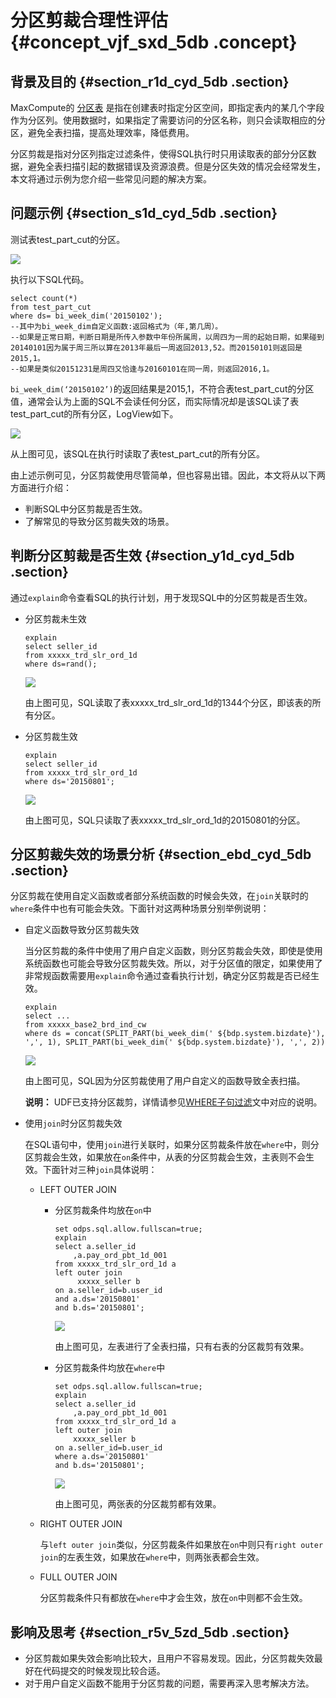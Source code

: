 # 分区剪裁合理性评估 {#concept_vjf_sxd_5db .concept}

## 背景及目的 {#section_r1d_cyd_5db .section}

MaxCompute的 [分区表](../../../../cn.zh-CN/产品简介/基本概念/分区.md) 是指在创建表时指定分区空间，即指定表内的某几个字段作为分区列。使用数据时，如果指定了需要访问的分区名称，则只会读取相应的分区，避免全表扫描，提高处理效率，降低费用。

分区剪裁是指对分区列指定过滤条件，使得SQL执行时只用读取表的部分分区数据，避免全表扫描引起的数据错误及资源浪费。但是分区失效的情况会经常发生，本文将通过示例为您介绍一些常见问题的解决方案。

## 问题示例 {#section_s1d_cyd_5db .section}

测试表test\_part\_cut的分区。

![](http://static-aliyun-doc.oss-cn-hangzhou.aliyuncs.com/assets/img/12162/15623023181178_zh-CN.png)

执行以下SQL代码。

``` {#codeblock_1cp_44i_9ff}
select count(*)
from test_part_cut
where ds= bi_week_dim('20150102');
--其中为bi_week_dim自定义函数:返回格式为（年,第几周）。
--如果是正常日期，判断日期是所传入参数中年份所属周，以周四为一周的起始日期，如果碰到20140101因为属于周三所以算在2013年最后一周返回2013,52。而20150101则返回是2015,1。
--如果是类似20151231是周四又恰逢与20160101在同一周，则返回2016,1。
```

`bi_week_dim(‘20150102’)`的返回结果是2015,1，不符合表test\_part\_cut的分区值，通常会认为上面的SQL不会读任何分区，而实际情况却是该SQL读了表test\_part\_cut的所有分区，LogView如下。

![](http://static-aliyun-doc.oss-cn-hangzhou.aliyuncs.com/assets/img/12162/15623023181179_zh-CN.png)

从上图可见，该SQL在执行时读取了表test\_part\_cut的所有分区。

由上述示例可见，分区剪裁使用尽管简单，但也容易出错。因此，本文将从以下两方面进行介绍：

-   判断SQL中分区剪裁是否生效。
-   了解常见的导致分区剪裁失效的场景。

## 判断分区剪裁是否生效 {#section_y1d_cyd_5db .section}

通过`explain`命令查看SQL的执行计划，用于发现SQL中的分区剪裁是否生效。

-   分区剪裁未生效

    ``` {#codeblock_y7u_oiu_tjw}
    explain
    select seller_id
    from xxxxx_trd_slr_ord_1d
    where ds=rand();
    ```

    ![](http://static-aliyun-doc.oss-cn-hangzhou.aliyuncs.com/assets/img/12162/15623023181180_zh-CN.png)

    由上图可见，SQL读取了表xxxxx\_trd\_slr\_ord\_1d的1344个分区，即该表的所有分区。

-   分区剪裁生效

    ``` {#codeblock_gz2_ddp_27a}
    explain
    select seller_id
    from xxxxx_trd_slr_ord_1d
    where ds='20150801';
    ```

    ![](http://static-aliyun-doc.oss-cn-hangzhou.aliyuncs.com/assets/img/12162/15623023181181_zh-CN.png)

    由上图可见，SQL只读取了表xxxxx\_trd\_slr\_ord\_1d的20150801的分区。


## 分区剪裁失效的场景分析 {#section_ebd_cyd_5db .section}

分区剪裁在使用自定义函数或者部分系统函数的时候会失效，在`join`关联时的`where`条件中也有可能会失效。下面针对这两种场景分别举例说明：

-   自定义函数导致分区剪裁失效

    当分区剪裁的条件中使用了用户自定义函数，则分区剪裁会失效，即使是使用系统函数也可能会导致分区剪裁失效。所以，对于分区值的限定，如果使用了非常规函数需要用`explain`命令通过查看执行计划，确定分区剪裁是否已经生效。

    ``` {#codeblock_rgc_ux8_km7}
    explain
    select ...
    from xxxxx_base2_brd_ind_cw
    where ds = concat(SPLIT_PART(bi_week_dim(' ${bdp.system.bizdate}'), ',', 1), SPLIT_PART(bi_week_dim(' ${bdp.system.bizdate}'), ',', 2))
    ```

    ![](http://static-aliyun-doc.oss-cn-hangzhou.aliyuncs.com/assets/img/12162/15623023191183_zh-CN.png)

    由上图可见，SQL因为分区剪裁使用了用户自定义的函数导致全表扫描。

    **说明：** UDF已支持分区裁剪，详情请参见[WHERE子句过滤](../../../../cn.zh-CN/开发/SQL及函数/Select语句/SELECT语法介绍.md#section_lwx_cv2_ggb)文中对应的说明。

-   使用`join`时分区剪裁失效

    在SQL语句中，使用`join`进行关联时，如果分区剪裁条件放在`where`中，则分区剪裁会生效，如果放在`on`条件中，从表的分区剪裁会生效，主表则不会生效。下面针对三种`join`具体说明：

    -   LEFT OUTER JOIN
        -   分区剪裁条件均放在`on`中

            ``` {#codeblock_hvi_quh_uza}
            set odps.sql.allow.fullscan=true;
            explain
            select a.seller_id
                ,a.pay_ord_pbt_1d_001
            from xxxxx_trd_slr_ord_1d a
            left outer join
                 xxxxx_seller b
            on a.seller_id=b.user_id
            and a.ds='20150801'
            and b.ds='20150801';
            ```

            ![](http://static-aliyun-doc.oss-cn-hangzhou.aliyuncs.com/assets/img/12162/15623023191184_zh-CN.png)

            由上图可见，左表进行了全表扫描，只有右表的分区裁剪有效果。

        -   分区剪裁条件均放在`where`中

            ``` {#codeblock_s7a_2ys_z7y}
            set odps.sql.allow.fullscan=true;
            explain
            select a.seller_id
                ,a.pay_ord_pbt_1d_001
            from xxxxx_trd_slr_ord_1d a
            left outer join
                xxxxx_seller b
            on a.seller_id=b.user_id
            where a.ds='20150801'
            and b.ds='20150801';
            ```

            ![](http://static-aliyun-doc.oss-cn-hangzhou.aliyuncs.com/assets/img/12162/15623023191185_zh-CN.png)

            由上图可见，两张表的分区裁剪都有效果。

    -   RIGHT OUTER JOIN

        与`left outer join`类似，分区剪裁条件如果放在`on`中则只有`right outer join`的左表生效，如果放在`where`中，则两张表都会生效。

    -   FULL OUTER JOIN

        分区剪裁条件只有都放在`where`中才会生效，放在`on`中则都不会生效。


## 影响及思考 {#section_r5v_5zd_5db .section}

-   分区剪裁如果失效会影响比较大，且用户不容易发现。因此，分区剪裁失效最好在代码提交的时候发现比较合适。
-   对于用户自定义函数不能用于分区剪裁的问题，需要再深入思考解决方法。

